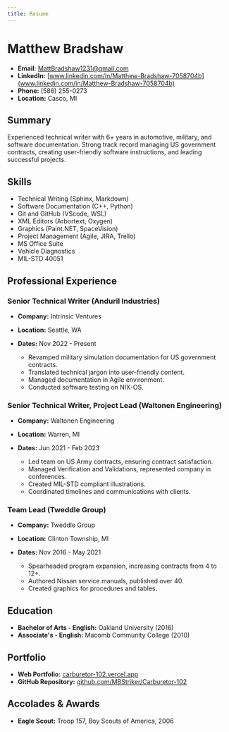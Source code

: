 ```yaml
---
title: Resume
---
```

# Matthew Bradshaw

- **Email:** MattBradshaw1231@gmail.com
- **LinkedIn:** [www.linkedin.com/in/Matthew-Bradshaw-7058704b](www.linkedin.com/in/Matthew-Bradshaw-7058704b)
- **Phone:** (586) 255-0273
- **Location:** Casco, MI

## Summary

Experienced technical writer with 6+ years in automotive, military, and software documentation. Strong track record managing US government contracts, creating user-friendly software instructions, and leading successful projects.

## Skills

- Technical Writing (Sphinx, Markdown)
- Software Documentation (C++, Python)
- Git and GitHub (VScode, WSL)
- XML Editors (Arbortext, Oxygen)
- Graphics (Paint.NET, SpaceVision)
- Project Management (Agile, JIRA, Trello)
- MS Office Suite
- Vehicle Diagnostics
- MIL-STD 40051

## Professional Experience

### Senior Technical Writer (Anduril Industries)

- **Company:** Intrinsic Ventures
- **Location:** Seattle, WA
- **Dates:** Nov 2022 - Present

   - Revamped military simulation documentation for US government contracts.
   - Translated technical jargon into user-friendly content.
   - Managed documentation in Agile environment.
   - Conducted software testing on NIX-OS.

### Senior Technical Writer, Project Lead (Waltonen Engineering)

- **Company:** Waltonen Engineering
- **Location:** Warren, MI
- **Dates:** Jun 2021 - Feb 2023

   - Led team on US Army contracts, ensuring contract satisfaction.
   - Managed Verification and Validations, represented company in conferences.
   - Created MIL-STD compliant illustrations.
   - Coordinated timelines and communications with clients.

### Team Lead (Tweddle Group)

- **Company:** Tweddle Group
- **Location:** Clinton Township, MI
- **Dates:** Nov 2016 - May 2021

   - Spearheaded program expansion, increasing contracts from 4 to 12+.
   - Authored Nissan service manuals, published over 40.
   - Created graphics for procedures and tables.

## Education

- **Bachelor of Arts - English:** Oakland University (2016)
- **Associate's - English:** Macomb Community College (2010)

## Portfolio

- **Web Portfolio:** [carburetor-102.vercel.app](https://carburetor-102.vercel.app/)
- **GitHub Repository:** [github.com/MBStriker/Carburetor-102](https://github.com/MBStriker/Carburetor-102)

## Accolades & Awards

- **Eagle Scout:** Troop 157, Boy Scouts of America, 2006

